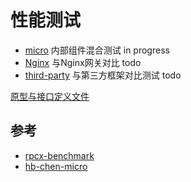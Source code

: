 # 性能测试

- [micro](./micro) 内部组件混合测试 in progress
- [Nginx](./nginx) 与Nginx网关对比 todo 
- [third-party](./third-party) 与第三方框架对比测试 todo

[原型与接口定义文件](pb)

## 参考

- [rpcx-benchmark](https://github.com/rpcx-ecosystem/rpcx-benchmark)
- [hb-chen-micro](https://github.com/hb-go/micro/tree/master/benchmark)